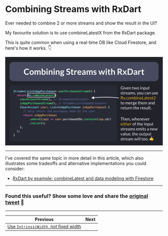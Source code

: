 # Combining Streams with RxDart

Ever needed to combine 2 or more streams and show the result in the UI?

My favourite solution is to use combineLatestX from the RxDart package.

This is quite common when using a real-time DB like Cloud Firestore, and here's how it works. 👇

![](137.png)

---

I've covered the same topic in more detail in this article, which also illustrates some tradeoffs and alternative implementations you could consider:

- [RxDart by example: combineLatest and data modeling with Firestore](https://codewithandrea.com/videos/rx-dart-by-example-combine-latest/)

---

### Found this useful? Show some love and share the [original tweet](https://twitter.com/biz84/status/1729882793373811198) 🙏

---

| Previous | Next |
| -------- | ---- |
| [Use `IntrinsicWidth`, not fixed width](../0136-intrinsic-width/index.md) |  |
